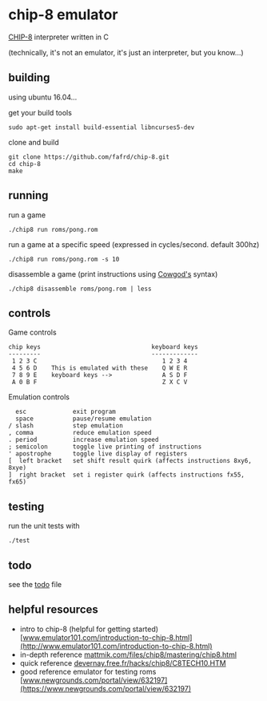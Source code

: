 # chip-8 emulator

[CHIP-8](https://en.wikipedia.org/wiki/CHIP-8) interpreter written in C

(technically, it's not an emulator, it's just an interpreter, but you know...)

## building
using ubuntu 16.04...

get your build tools

    sudo apt-get install build-essential libncurses5-dev

clone and build

    git clone https://github.com/fafrd/chip-8.git
    cd chip-8
    make
    
## running

run a game

    ./chip8 run roms/pong.rom

run a game at a specific speed (expressed in cycles/second. default 300hz)

	./chip8 run roms/pong.rom -s 10
    
disassemble a game (print instructions using [Cowgod's](http://devernay.free.fr/hacks/chip8/C8TECH10.HTM) syntax)

    ./chip8 disassemble roms/pong.rom | less

## controls
Game controls

	chip keys                               keyboard keys
	---------                               -------------
	 1 2 3 C                                   1 2 3 4
 	 4 5 6 D    This is emulated with these    Q W E R
	 7 8 9 E    keyboard keys -->              A S D F
	 A 0 B F                                   Z X C V

Emulation controls

      esc             exit program
      space           pause/resume emulation
    / slash           step emulation
    , comma           reduce emulation speed
    . period          increase emulation speed
    ; semicolon       toggle live printing of instructions
    ' apostrophe      toggle live display of registers
    [  left bracket   set shift result quirk (affects instructions 8xy6, 8xye)
    ]  right bracket  set i register quirk (affects instructions fx55, fx65)

## testing

run the unit tests with

	./test

## todo
see the [todo](todo) file


## helpful resources
- intro to chip-8 (helpful for getting started) [www.emulator101.com/introduction-to-chip-8.html](http://www.emulator101.com/introduction-to-chip-8.html)
- in-depth reference [mattmik.com/files/chip8/mastering/chip8.html](http://mattmik.com/files/chip8/mastering/chip8.html)
- quick reference [devernay.free.fr/hacks/chip8/C8TECH10.HTM](http://devernay.free.fr/hacks/chip8/C8TECH10.HTM)
- good reference emulator for testing roms [www.newgrounds.com/portal/view/632197](https://www.newgrounds.com/portal/view/632197)
